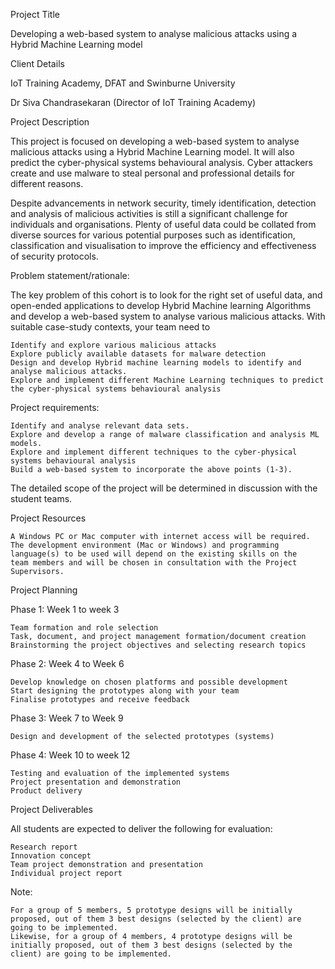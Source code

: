 Project Title

Developing a web-based system to analyse malicious attacks using a Hybrid Machine Learning model

Client Details

IoT Training Academy, DFAT and Swinburne University

Dr Siva Chandrasekaran (Director of IoT Training Academy)

Project Description

This project is focused on developing a web-based system to analyse malicious attacks using a Hybrid Machine Learning model. 
It will also predict the cyber-physical systems behavioural analysis. Cyber attackers create and use malware to steal personal and professional 
details for different reasons.

Despite advancements in network security, timely identification, detection and analysis of malicious activities is still a 
significant challenge for individuals and organisations. Plenty of useful data could be collated from diverse sources for 
various potential purposes such as identification, classification and visualisation to improve the efficiency and effectiveness of security protocols.

Problem statement/rationale:

The key problem of this cohort is to look for the right set of useful data, and open-ended applications to develop Hybrid Machine learning Algorithms
 and develop a web-based system to analyse various malicious attacks. With suitable case-study contexts, your team need to

    Identify and explore various malicious attacks
    Explore publicly available datasets for malware detection
    Design and develop Hybrid machine learning models to identify and analyse malicious attacks.
    Explore and implement different Machine Learning techniques to predict the cyber-physical systems behavioural analysis

Project requirements:

    Identify and analyse relevant data sets.
    Explore and develop a range of malware classification and analysis ML models.
    Explore and implement different techniques to the cyber-physical systems behavioural analysis
    Build a web-based system to incorporate the above points (1-3). 

The detailed scope of the project will be determined in discussion with the student teams.

Project Resources

    A Windows PC or Mac computer with internet access will be required.
    The development environment (Mac or Windows) and programming language(s) to be used will depend on the existing skills on the 
    team members and will be chosen in consultation with the Project Supervisors.

Project Planning

Phase 1: Week 1 to week 3

    Team formation and role selection
    Task, document, and project management formation/document creation
    Brainstorming the project objectives and selecting research topics

Phase 2: Week 4 to Week 6

    Develop knowledge on chosen platforms and possible development
    Start designing the prototypes along with your team
    Finalise prototypes and receive feedback

Phase 3: Week 7 to Week 9

    Design and development of the selected prototypes (systems)

Phase 4: Week 10 to week 12

    Testing and evaluation of the implemented systems
    Project presentation and demonstration
    Product delivery

Project Deliverables

All students are expected to deliver the following for evaluation:

    Research report
    Innovation concept
    Team project demonstration and presentation
    Individual project report

Note:

    For a group of 5 members, 5 prototype designs will be initially proposed, out of them 3 best designs (selected by the client) are going to be implemented.
    Likewise, for a group of 4 members, 4 prototype designs will be initially proposed, out of them 3 best designs (selected by the client) are going to be implemented.
